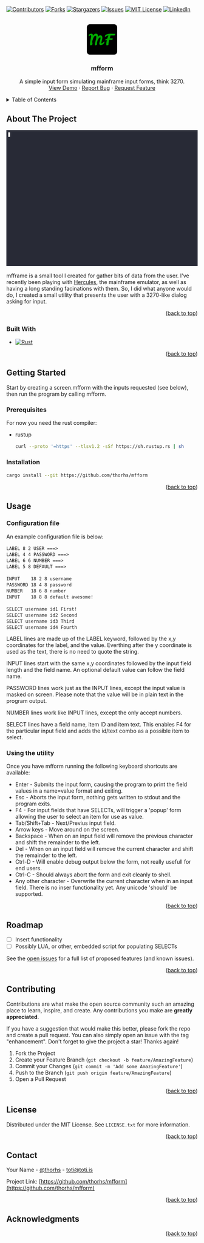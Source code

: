 <!-- Improved compatibility of back to top link: See: https://github.com/othneildrew/Best-README-Template/pull/73 -->
<a id="readme-top"></a>
<!--
*** Thanks for checking out the Best-README-Template. If you have a suggestion
*** that would make this better, please fork the repo and create a pull request
*** or simply open an issue with the tag "enhancement".
*** Don't forget to give the project a star!
*** Thanks again! Now go create something AMAZING! :D
-->



<!-- PROJECT SHIELDS -->
<!--
*** I'm using markdown "reference style" links for readability.
*** Reference links are enclosed in brackets [ ] instead of parentheses ( ).
*** See the bottom of this document for the declaration of the reference variables
*** for contributors-url, forks-url, etc. This is an optional, concise syntax you may use.
*** https://www.markdownguide.org/basic-syntax/#reference-style-links
-->
[![Contributors][contributors-shield]][contributors-url]
[![Forks][forks-shield]][forks-url]
[![Stargazers][stars-shield]][stars-url]
[![Issues][issues-shield]][issues-url]
[![MIT License][license-shield]][license-url]
[![LinkedIn][linkedin-shield]][linkedin-url]



<!-- PROJECT LOGO -->
<br />
<div align="center">
  <a href="https://github.com/thorhs/mfform">
    <img src="images/logo.png" alt="Logo" width="80" height="80">
  </a>

<h3 align="center">mfform</h3>

  <p align="center">
    A simple input form simulating mainframe input forms, think 3270.
    <br />
    <!--- <a href="https://github.com/thorhs/mfform"><strong>Explore the docs »</strong></a>
    <br />
    <br / --->
    <a href="https://github.com/thorhs/mfform">View Demo</a>
    ·
    <a href="https://github.com/thorhs/mfform/issues/new?labels=bug&template=bug-report---.md">Report Bug</a>
    ·
    <a href="https://github.com/thorhs/mfform/issues/new?labels=enhancement&template=feature-request---.md">Request Feature</a>
  </p>
</div>



<!-- TABLE OF CONTENTS -->
<details>
  <summary>Table of Contents</summary>
  <ol>
    <li>
      <a href="#about-the-project">About The Project</a>
      <ul>
        <li><a href="#built-with">Built With</a></li>
      </ul>
    </li>
    <li>
      <a href="#getting-started">Getting Started</a>
      <ul>
        <li><a href="#prerequisites">Prerequisites</a></li>
        <li><a href="#installation">Installation</a></li>
      </ul>
    </li>
    <li><a href="#usage">Usage</a></li>
    <li><a href="#roadmap">Roadmap</a></li>
    <li><a href="#contributing">Contributing</a></li>
    <li><a href="#license">License</a></li>
    <li><a href="#contact">Contact</a></li>
    <li><a href="#acknowledgments">Acknowledgments</a></li>
  </ol>
</details>



<!-- ABOUT THE PROJECT -->
## About The Project

[![Product Name Screen Shot][product-screenshot]](https://example.com)

mfframe is a small tool I created for gather bits of data from the user.
I've recently been playing with [Hercules][Hercules-url], the mainframe emulator,
as well as having a long standing facinations with them.
So, I did what anyone would do, I created a small utility that presents the user
with a 3270-like dialog asking for input.

<p align="right">(<a href="#readme-top">back to top</a>)</p>



### Built With

* [![Rust][Rustlang.org]][Rust-url]

<p align="right">(<a href="#readme-top">back to top</a>)</p>



<!-- GETTING STARTED -->
## Getting Started

Start by creating a screen.mfform with the inputs requested (see below),
then run the program by calling mfform.

### Prerequisites

For now you need the rust compiler:
* rustup
  ```sh
  curl --proto '=https' --tlsv1.2 -sSf https://sh.rustup.rs | sh
  ```

### Installation

   ```sh
   cargo install --git https://github.com/thorhs/mfform

   ```

<p align="right">(<a href="#readme-top">back to top</a>)</p>



<!-- USAGE EXAMPLES -->
## Usage

### Configuration file

An example configuration file is below:
```
LABEL 8 2 USER ===>
LABEL 4 4 PASSWORD ===>
LABEL 6 6 NUMBER ===>
LABEL 5 8 DEFAULT ===>

INPUT    18 2 8 username
PASSWORD 18 4 8 password
NUMBER   18 6 8 number
INPUT    18 8 8 default awesome!

SELECT username id1 First!
SELECT username id2 Second
SELECT username id3 Third
SELECT username id4 Fourth
```

LABEL lines are made up of the LABEL keyword, followed by the x,y coordinates for the label, and the value.  Everthing after the y coordinate is used as the text, there is no need to quote the string.

INPUT lines start with the same x,y coordinates followed by the input field length and the field name.  An optional default value can follow the field name.

PASSWORD lines work just as the INPUT lines, except the input value is masked on screen.  Please note that the value will be in plain text in the program output.

NUMBER lines work like INPUT lines, except the only accept numbers.

SELECT lines have a field name, item ID and item text.  This enables F4 for the particular input field and adds the id/text combo as a possible item to select.

### Using the utility

Once you have mfform running the following keyboard shortcuts are available:

* Enter - Submits the input form, causing the program to print the field values in a name=value format and exiting.
* Esc - Aborts the input form, nothing gets written to stdout and the program exits.
* F4 - For input fields that have SELECTs, will trigger a 'popup' form allowing the user to select an item for use as value.
* Tab/Shift+Tab - Next/Previus input field.
* Arrow keys - Move around on the screen.
* Backspace - When on an input field will remove the previous character and shift the remainder to the left.
* Del - When on an input field will remove the current character and shift the remainder to the left.
* Ctrl-D - Will enable debug output below the form, not really usefull for end users.
* Ctrl-C - Should always abort the form and exit cleanly to shell.
* Any other character - Overwrite the current character when in an input field.  There is no inser functionality yet.  Any unicode 'should' be supported.

<p align="right">(<a href="#readme-top">back to top</a>)</p>



<!-- ROADMAP -->
## Roadmap

- [ ] Insert functionality
- [ ] Possibly LUA, or other, embedded script for populating SELECTs

See the [open issues](https://github.com/thorhs/mfform/issues) for a full list of proposed features (and known issues).

<p align="right">(<a href="#readme-top">back to top</a>)</p>



<!-- CONTRIBUTING -->
## Contributing

Contributions are what make the open source community such an amazing place to learn, inspire, and create. Any contributions you make are **greatly appreciated**.

If you have a suggestion that would make this better, please fork the repo and create a pull request. You can also simply open an issue with the tag "enhancement".
Don't forget to give the project a star! Thanks again!

1. Fork the Project
2. Create your Feature Branch (`git checkout -b feature/AmazingFeature`)
3. Commit your Changes (`git commit -m 'Add some AmazingFeature'`)
4. Push to the Branch (`git push origin feature/AmazingFeature`)
5. Open a Pull Request

<p align="right">(<a href="#readme-top">back to top</a>)</p>



<!-- LICENSE -->
## License

Distributed under the MIT License. See `LICENSE.txt` for more information.

<p align="right">(<a href="#readme-top">back to top</a>)</p>



<!-- CONTACT -->
## Contact

Your Name - [@thorhs](https://twitter.com/thorhs) - toti@toti.is

Project Link: [https://github.com/thorhs/mfform](https://github.com/thorhs/mfform)

<p align="right">(<a href="#readme-top">back to top</a>)</p>



<!-- ACKNOWLEDGMENTS -->
## Acknowledgments

<p align="right">(<a href="#readme-top">back to top</a>)</p>



<!-- MARKDOWN LINKS & IMAGES -->
<!-- https://www.markdownguide.org/basic-syntax/#reference-style-links -->
[contributors-shield]: https://img.shields.io/github/contributors/thorhs/mfform.svg?style=for-the-badge
[contributors-url]: https://github.com/thorhs/mfform/graphs/contributors
[forks-shield]: https://img.shields.io/github/forks/thorhs/mfform.svg?style=for-the-badge
[forks-url]: https://github.com/thorhs/mfform/network/members
[stars-shield]: https://img.shields.io/github/stars/thorhs/mfform.svg?style=for-the-badge
[stars-url]: https://github.com/thorhs/mfform/stargazers
[issues-shield]: https://img.shields.io/github/issues/thorhs/mfform.svg?style=for-the-badge
[issues-url]: https://github.com/thorhs/mfform/issues
[license-shield]: https://img.shields.io/github/license/thorhs/mfform.svg?style=for-the-badge
[license-url]: https://github.com/thorhs/mfform/blob/master/LICENSE.txt
[linkedin-shield]: https://img.shields.io/badge/-LinkedIn-black.svg?style=for-the-badge&logo=linkedin&colorB=555
[linkedin-url]: https://linkedin.com/in/thorhs
[product-screenshot]: images/screenshot.png
[Hercules-url]: http://www.hercules-390.org
[Rustlang.org]: https://img.shields.io/badge/Rust-000000?style=for-the-badge&logo=rust
[Rust-url]: https://rustlang.org
